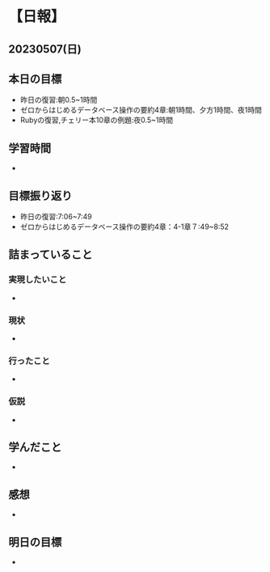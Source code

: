 # 【日報】
## 20230507(日)
## 本日の目標
- 昨日の復習:朝0.5~1時間
- ゼロからはじめるデータベース操作の要約4章:朝1時間、夕方1時間、夜1時間
- Rubyの復習,チェリー本10章の例題:夜0.5~1時間

## 学習時間
- 

## 目標振り返り
- 昨日の復習:7:06~7:49
- ゼロからはじめるデータベース操作の要約4章：4-1章７:49~8:52

## 詰まっていること
### 実現したいこと 
- 
### 現状
- 
### 行ったこと 
- 
### 仮説
- 

## 学んだこと
- 

## 感想
- 

## 明日の目標
- 


